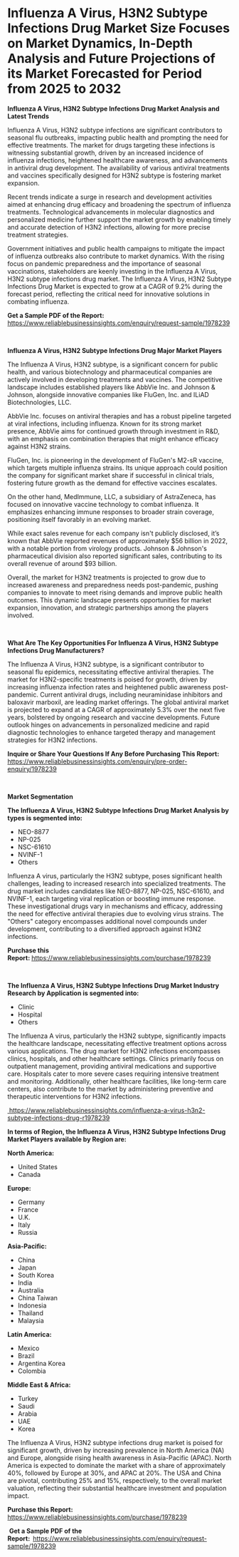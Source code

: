 <p><h1>Influenza A Virus, H3N2 Subtype Infections Drug Market Size Focuses on Market Dynamics, In-Depth Analysis and Future Projections of its Market Forecasted for Period from 2025 to 2032</h1></p><p><strong>Influenza A Virus, H3N2 Subtype Infections Drug Market Analysis and Latest Trends</strong></p>
<p><p>Influenza A Virus, H3N2 subtype infections are significant contributors to seasonal flu outbreaks, impacting public health and prompting the need for effective treatments. The market for drugs targeting these infections is witnessing substantial growth, driven by an increased incidence of influenza infections, heightened healthcare awareness, and advancements in antiviral drug development. The availability of various antiviral treatments and vaccines specifically designed for H3N2 subtype is fostering market expansion.</p><p>Recent trends indicate a surge in research and development activities aimed at enhancing drug efficacy and broadening the spectrum of influenza treatments. Technological advancements in molecular diagnostics and personalized medicine further support the market growth by enabling timely and accurate detection of H3N2 infections, allowing for more precise treatment strategies.</p><p>Government initiatives and public health campaigns to mitigate the impact of influenza outbreaks also contribute to market dynamics. With the rising focus on pandemic preparedness and the importance of seasonal vaccinations, stakeholders are keenly investing in the Influenza A Virus, H3N2 subtype infections drug market. The Influenza A Virus, H3N2 Subtype Infections Drug Market is expected to grow at a CAGR of 9.2% during the forecast period, reflecting the critical need for innovative solutions in combating influenza.</p></p>
<p><strong>Get a Sample PDF of the Report:&nbsp;</strong> <a href="https://www.reliablebusinessinsights.com/enquiry/request-sample/1978239?utm_campaign=3530&utm_medium=2&utm_source=Github&utm_content=ia&utm_term=19042025&utm_id=influenza-a-virus-h3n2-subtype-infections-drug">https://www.reliablebusinessinsights.com/enquiry/request-sample/1978239</a></p>
<p>&nbsp;</p>
<p><strong>Influenza A Virus, H3N2 Subtype Infections Drug Major Market Players</strong></p>
<p><p>The Influenza A Virus, H3N2 subtype, is a significant concern for public health, and various biotechnology and pharmaceutical companies are actively involved in developing treatments and vaccines. The competitive landscape includes established players like AbbVie Inc. and Johnson & Johnson, alongside innovative companies like FluGen, Inc. and ILiAD Biotechnologies, LLC.</p><p>AbbVie Inc. focuses on antiviral therapies and has a robust pipeline targeted at viral infections, including influenza. Known for its strong market presence, AbbVie aims for continued growth through investment in R&D, with an emphasis on combination therapies that might enhance efficacy against H3N2 strains.</p><p>FluGen, Inc. is pioneering in the development of FluGen's M2-sR vaccine, which targets multiple influenza strains. Its unique approach could position the company for significant market share if successful in clinical trials, fostering future growth as the demand for effective vaccines escalates.</p><p>On the other hand, MedImmune, LLC, a subsidiary of AstraZeneca, has focused on innovative vaccine technology to combat influenza. It emphasizes enhancing immune responses to broader strain coverage, positioning itself favorably in an evolving market. </p><p>While exact sales revenue for each company isn't publicly disclosed, it’s known that AbbVie reported revenues of approximately $56 billion in 2022, with a notable portion from virology products. Johnson & Johnson's pharmaceutical division also reported significant sales, contributing to its overall revenue of around $93 billion.</p><p>Overall, the market for H3N2 treatments is projected to grow due to increased awareness and preparedness needs post-pandemic, pushing companies to innovate to meet rising demands and improve public health outcomes. This dynamic landscape presents opportunities for market expansion, innovation, and strategic partnerships among the players involved.</p></p>
<p>&nbsp;</p>
<p><strong>What Are The Key Opportunities For Influenza A Virus, H3N2 Subtype Infections Drug Manufacturers?</strong></p>
<p><p>The Influenza A Virus, H3N2 subtype, is a significant contributor to seasonal flu epidemics, necessitating effective antiviral therapies. The market for H3N2-specific treatments is poised for growth, driven by increasing influenza infection rates and heightened public awareness post-pandemic. Current antiviral drugs, including neuraminidase inhibitors and baloxavir marboxil, are leading market offerings. The global antiviral market is projected to expand at a CAGR of approximately 5.3% over the next five years, bolstered by ongoing research and vaccine developments. Future outlook hinges on advancements in personalized medicine and rapid diagnostic technologies to enhance targeted therapy and management strategies for H3N2 infections.</p></p>
<p><strong>Inquire or Share Your Questions If Any Before Purchasing This Report:</strong> <a href="https://www.reliablebusinessinsights.com/enquiry/pre-order-enquiry/1978239?utm_campaign=3530&utm_medium=2&utm_source=Github&utm_content=ia&utm_term=19042025&utm_id=influenza-a-virus-h3n2-subtype-infections-drug">https://www.reliablebusinessinsights.com/enquiry/pre-order-enquiry/1978239</a></p>
<p>&nbsp;</p>
<p><strong>Market Segmentation</strong></p>
<p><strong>The Influenza A Virus, H3N2 Subtype Infections Drug Market Analysis by types is segmented into:</strong></p>
<p><ul><li>NEO-8877</li><li>NP-025</li><li>NSC-61610</li><li>NVINF-1</li><li>Others</li></ul></p>
<p><p>Influenza A virus, particularly the H3N2 subtype, poses significant health challenges, leading to increased research into specialized treatments. The drug market includes candidates like NEO-8877, NP-025, NSC-61610, and NVINF-1, each targeting viral replication or boosting immune response. These investigational drugs vary in mechanisms and efficacy, addressing the need for effective antiviral therapies due to evolving virus strains. The "Others" category encompasses additional novel compounds under development, contributing to a diversified approach against H3N2 infections.</p></p>
<p><strong>Purchase this Report:&nbsp;</strong><a href="https://www.reliablebusinessinsights.com/purchase/1978239?utm_campaign=3530&utm_medium=2&utm_source=Github&utm_content=ia&utm_term=19042025&utm_id=influenza-a-virus-h3n2-subtype-infections-drug">https://www.reliablebusinessinsights.com/purchase/1978239</a></p>
<p>&nbsp;</p>
<p><strong>The Influenza A Virus, H3N2 Subtype Infections Drug Market Industry Research by Application is segmented into:</strong></p>
<p><ul><li>Clinic</li><li>Hospital</li><li>Others</li></ul></p>
<p><p>The Influenza A virus, particularly the H3N2 subtype, significantly impacts the healthcare landscape, necessitating effective treatment options across various applications. The drug market for H3N2 infections encompasses clinics, hospitals, and other healthcare settings. Clinics primarily focus on outpatient management, providing antiviral medications and supportive care. Hospitals cater to more severe cases requiring intensive treatment and monitoring. Additionally, other healthcare facilities, like long-term care centers, also contribute to the market by administering preventive and therapeutic interventions for H3N2 infections.</p></p>
<p><a href="https://www.reliablebusinessinsights.com/influenza-a-virus-h3n2-subtype-infections-drug-r1978239?utm_campaign=3530&utm_medium=2&utm_source=Github&utm_content=ia&utm_term=19042025&utm_id=influenza-a-virus-h3n2-subtype-infections-drug">&nbsp;https://www.reliablebusinessinsights.com/influenza-a-virus-h3n2-subtype-infections-drug-r1978239</a></p>
<p><strong>In terms of Region, the Influenza A Virus, H3N2 Subtype Infections Drug Market Players available by Region are:</strong></p>
<p>
    <p> <strong> North America: </strong>
        <ul>
            <li>United States</li>
            <li>Canada</li>
        </ul>
        </p> 
    <p> <strong> Europe: </strong>
        <ul>
            <li>Germany</li>
            <li>France</li>
            <li>U.K.</li>
            <li>Italy</li>
            <li>Russia</li>
        </ul>
        </p> 
    <p> <strong> Asia-Pacific: </strong>
        <ul>
            <li>China</li>
            <li>Japan</li>
            <li>South Korea</li>
            <li>India</li>
            <li>Australia</li>
            <li>China Taiwan</li>
            <li>Indonesia</li>
            <li>Thailand</li>
            <li>Malaysia</li>
        </ul>
        </p> 
    <p> <strong> Latin America: </strong>
        <ul>
            <li>Mexico</li>
            <li>Brazil</li>
            <li>Argentina Korea</li>
            <li>Colombia</li>
        </ul>
        </p> 
    <p> <strong> Middle East & Africa: </strong>
        <ul>
            <li>Turkey</li>
            <li>Saudi</li>
            <li>Arabia</li>
            <li>UAE</li>
            <li>Korea</li>
        </ul>
    </p>
    </p>
<p><p>The Influenza A Virus, H3N2 subtype infections drug market is poised for significant growth, driven by increasing prevalence in North America (NA) and Europe, alongside rising health awareness in Asia-Pacific (APAC). North America is expected to dominate the market with a share of approximately 40%, followed by Europe at 30%, and APAC at 20%. The USA and China are pivotal, contributing 25% and 15%, respectively, to the overall market valuation, reflecting their substantial healthcare investment and population impact.</p></p>
<p><strong>Purchase this Report: </strong><a href="https://www.reliablebusinessinsights.com/purchase/1978239?utm_campaign=3530&utm_medium=2&utm_source=Github&utm_content=ia&utm_term=19042025&utm_id=influenza-a-virus-h3n2-subtype-infections-drug">https://www.reliablebusinessinsights.com/purchase/1978239</a></p>
<p>&nbsp;<strong>Get a Sample PDF of the Report:&nbsp;&nbsp;</strong><a href="https://www.reliablebusinessinsights.com/enquiry/request-sample/1978239?utm_campaign=3530&utm_medium=2&utm_source=Github&utm_content=ia&utm_term=19042025&utm_id=influenza-a-virus-h3n2-subtype-infections-drug">https://www.reliablebusinessinsights.com/enquiry/request-sample/1978239</a></p>
<p><strong></strong></p>
<p><p></p><p></p><p></p></p>